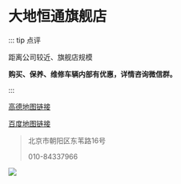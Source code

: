# 大地恒通旗舰店

::: tip 点评

距离公司较近、旗舰店规模

**购买、保养、维修车辆内部有优惠，详情咨询微信群。**

:::

[高德地图链接](https://ditu.amap.com/place/B0FFKNFQTF)

[百度地图链接](https://j.map.baidu.com/e8/rPg)

> 北京市朝阳区东苇路16号
>
> 010-84337966

![](https://cdn.jsdelivr.net/gh/AzureFatty/MoYouClubPic@master/2021/20210401161935.jpg)